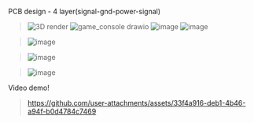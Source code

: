 PCB design - 4
 layer(signal-gnd-power-signal)
 
> ![3D render](https://github.com/user-attachments/assets/357aed82-237f-4a0e-ba0b-eefb669cc7ad)
> ![game_console drawio](https://github.com/user-attachments/assets/450eea22-3ab0-4cc1-b044-5d646ca4b012)
> ![image](https://github.com/user-attachments/assets/69102d35-7ebb-47bf-ba05-655146a71b3e)
> ![image](https://github.com/user-attachments/assets/4b9309f2-0d41-4502-8f2a-08c5f53f8d62)



> ![image](https://github.com/user-attachments/assets/391526bf-d952-4093-b84e-a7e8f7d5f6b6)

> ![image](https://github.com/user-attachments/assets/d3567986-feba-4ffa-8a31-ac902b47c00d)

> ![image](https://github.com/user-attachments/assets/8a91bc76-6e4f-4e97-a8fb-a01edb4f45b0)



Video demo!
> https://github.com/user-attachments/assets/33f4a916-deb1-4b46-a94f-b0d4784c7469

